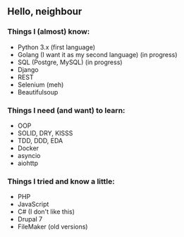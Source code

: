## Hello, neighbour

### Things I (almost) know:
- Python 3.x (first language)
- Golang (I want it as my second language) (in progress)
- SQL (Postgre, MySQL) (in progress)
- Django
- REST
- Selenium (meh)
- Beautifulsoup

### Things I need (and want) to learn:
- OOP
- SOLID, DRY, KISSS
- TDD, DDD, EDA
- Docker
- asyncio
- aiohttp

### Things I tried and know a little:
- PHP
- JavaScript
- C# (I don't like this)
- Drupal 7
- FileMaker (old versions)
